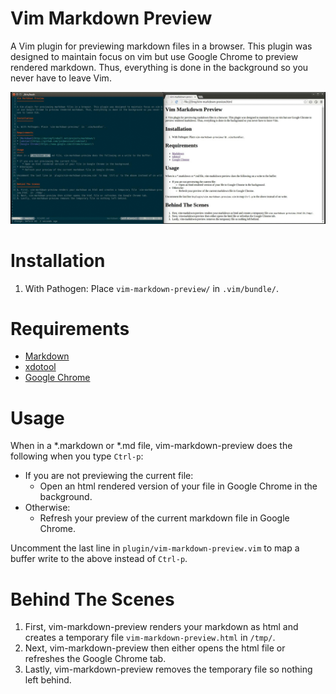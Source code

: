 Vim Markdown Preview
====================

A Vim plugin for previewing markdown files in a browser. This plugin was designed to maintain focus on vim but use Google Chrome to preview rendered markdown. Thus, everything is done in the background so you never have to leave Vim.

![Screenshot](images/screenshot.gif?raw=true "Screenshot")

Installation
============

1. With Pathogen: Place `vim-markdown-preview/` in `.vim/bundle/`.

Requirements
============
* [Markdown](http://daringfireball.net/projects/markdown/)
* [xdotool](https://github.com/jordansissel/xdotool)
* [Google Chrome](https://www.google.com/chrome/browser/)

Usage
=====
When in a *.markdown or *.md file, vim-markdown-preview does the following when you type `Ctrl-p`:

* If you are not previewing the current file:
    * Open an html rendered version of your file in Google Chrome in the background.
* Otherwise:
    * Refresh your preview of the current markdown file in Google Chrome.

Uncomment the last line in `plugin/vim-markdown-preview.vim` to map a buffer write to the above instead of `Ctrl-p`.

Behind The Scenes
=================
1. First, vim-markdown-preview renders your markdown as html and creates a temporary file `vim-markdown-preview.html` in `/tmp/`.
2. Next, vim-markdown-preview then either opens the html file or refreshes the Google Chrome tab.
3. Lastly, vim-markdown-preview removes the temporary file so nothing left behind.
